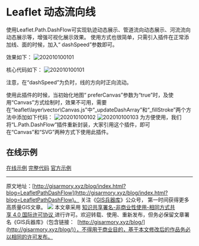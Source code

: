 # Leaflet 动态流向线
使用Leaflet.Path.DashFlow可实现轨迹动态展示、管道流向动态展示、河流流向动态展示等，增强可视化展示效果。
使用方式也很简单，只需引入插件在正常添加线、面的时候，加入“ dashSpeed”参数即可。

效果如下：
![202010100101](http://blogimage.gisarmory.xyz/202010100101.gif)

核心代码如下：
![202010100101](http://blogimage.gisarmory.xyz/202010100101.png)

注意，在“dashSpeed”为负时，线的方向时正向流动。

使用此插件的时候，当初始化地图“ preferCanvas”参数为“true”时，及使用“Canvas”方式绘制时，效果不可用，需要在“leaflet\layer\vector\Canvas.js”中“_updateDashArray”和“_fillStroke”两个方法中添加如下代码：
![202010100102](http://blogimage.gisarmory.xyz/202010100102.png)
![202010100103](http://blogimage.gisarmory.xyz/202010100103.png)
为方便使用，我们将“L.Path.DashFlow”插件重新封装，大家引用这个插件，即可在“Canvas”和“SVG”两种方式下使用此插件。

## 在线示例

[在线示例](
http://gisarmory.xyz/blog/index.html?demo=LeafletPathDashFlow)
[完整代码](
http://gisarmory.xyz/blog/index.html?source=LeafletPathDashFlow)
[官方示例](
https://ivansanchez.gitlab.io/Leaflet.Path.DashFlow/demo.html)

* * *

原文地址：[http://gisarmory.xyz/blog/index.html?blog=LeafletPathDashFlow](http://gisarmory.xyz/blog/index.html?blog=LeafletPathDashFlow)。
关注《[GIS兵器库](http://gisarmory.xyz/blog/index.html?blog=wechat)》公众号， 第一时间获得更多高质量GIS文章。
![](http://blogimage.gisarmory.xyz/20200923063756.png)
本文章采用 [知识共享署名-非商业性使用-相同方式共享 4.0 国际许可协议 ](https://creativecommons.org/licenses/by-nc-sa/4.0/deed.zh)进行许可。欢迎转载、使用、重新发布，但务必保留文章署名《GIS兵器库》（包含链接：  [http://gisarmory.xyz/blog/](http://gisarmory.xyz/blog/)），不得用于商业目的，基于本文修改后的作品务必以相同的许可发布。


